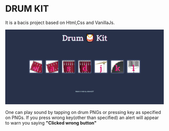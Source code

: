 # DRUM KIT

It is a bacis project based on Html,Css and VanillaJs.

![GitHub Logo](images\ss1.png)
<!-- Format: ![screenshot](url) -->

One can play sound by tapping on drum PNGs or pressing key as specified on PNGs.
If you press wrong key(other than specified) an alert will appear to warn you saying **"Clicked wrong button"**
